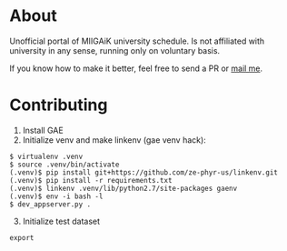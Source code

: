 About
=====

Unofficial portal of MIIGAiK university schedule. Is not
affiliated with university in any sense, running only on
voluntary basis.

If you know how to make it better, feel free to send a PR
or [mail me](mailto:chemikadze+miigaik-schedule-ng@gmail.com).

Contributing
============

1. Install GAE
2. Initialize venv and make linkenv (gae venv hack):
```
$ virtualenv .venv
$ source .venv/bin/activate
(.venv)$ pip install git+https://github.com/ze-phyr-us/linkenv.git
(.venv)$ pip install -r requirements.txt
(.venv)$ linkenv .venv/lib/python2.7/site-packages gaenv
(.venv)$ env -i bash -l
$ dev_appserver.py .
```
3. Initialize test dataset
```
export
```
